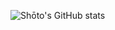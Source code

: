 ![Shōto's GitHub stats](https://github-readme-stats.vercel.app/api?username=Filoutubes&show_icons=true&theme=synthwave)
